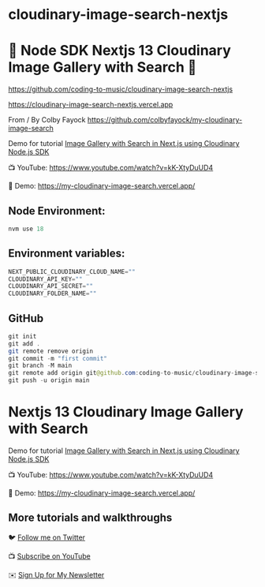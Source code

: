 # cloudinary-image-search-nextjs

# 🚀 Node SDK Nextjs 13 Cloudinary Image Gallery with Search 🚀

https://github.com/coding-to-music/cloudinary-image-search-nextjs

https://cloudinary-image-search-nextjs.vercel.app

From / By Colby Fayock https://github.com/colbyfayock/my-cloudinary-image-search

Demo for tutorial [Image Gallery with Search in Next.js using Cloudinary Node.js SDK](https://www.youtube.com/watch?v=kK-XtyDuUD4)

📺 YouTube: https://www.youtube.com/watch?v=kK-XtyDuUD4

🚀 Demo: https://my-cloudinary-image-search.vercel.app/

<!-- <div style="text-align:center;">
  <img src="/images/chakra.jpg" alt="Image" />
  <p><em>Chakra Component Library with Next.js</em></p>
</div> -->

## Node Environment:

```java
nvm use 18
```

## Environment variables:

```java
NEXT_PUBLIC_CLOUDINARY_CLOUD_NAME=""
CLOUDINARY_API_KEY=""
CLOUDINARY_API_SECRET=""
CLOUDINARY_FOLDER_NAME=""
```

## GitHub

```java
git init
git add .
git remote remove origin
git commit -m "first commit"
git branch -M main
git remote add origin git@github.com:coding-to-music/cloudinary-image-search-nextjs.git
git push -u origin main
```

# Nextjs 13 Cloudinary Image Gallery with Search

Demo for tutorial [Image Gallery with Search in Next.js using Cloudinary Node.js SDK](https://www.youtube.com/watch?v=kK-XtyDuUD4)

📺 YouTube: https://www.youtube.com/watch?v=kK-XtyDuUD4

🚀 Demo: https://my-cloudinary-image-search.vercel.app/

## More tutorials and walkthroughs

🐦 [Follow me on Twitter](https://twitter.com/colbyfayock)

📺 [Subscribe on YouTube](https://www.youtube.com/colbyfayock)

✉️ [Sign Up for My Newsletter](https://colbyfayock.com/newsletter)
